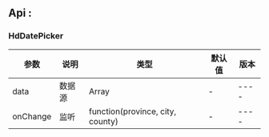 ## Api :

### HdDatePicker 

| 参数     | 说明   | 类型                             | 默认值 | 版本 |
| -------- | ------ | -------------------------------- | ------ | ---- |
| data     | 数据源 | Array                            | -      | ---- |
| onChange | 监听   | function(province, city, county) | -      | ---- |











